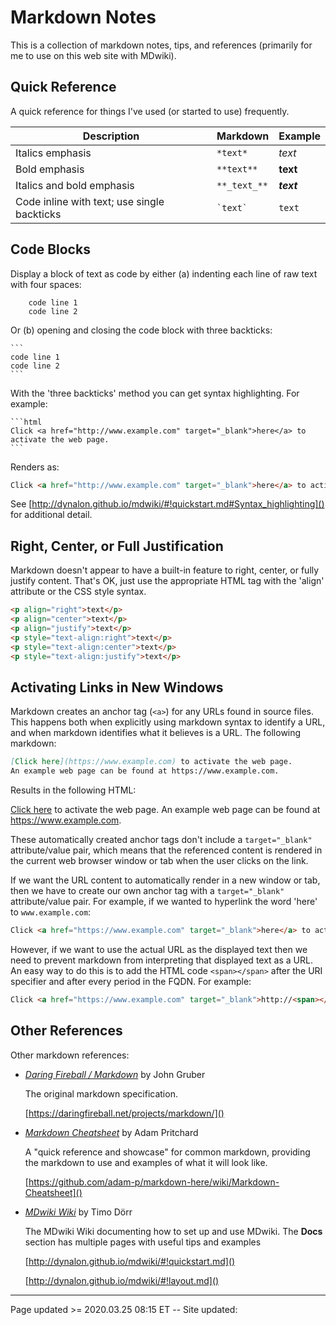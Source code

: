 # Markdown Notes

This is a collection of markdown notes, tips, and references (primarily for me to use on this web site with MDwiki).

## Quick Reference

A quick reference for things I've used (or started to use) frequently.

| Description                                 | Markdown     | Example    |
| ------------------------------------------- | ------------ | ---------- |
| Italics emphasis                            | `*text*`     | *text*     |
| Bold emphasis                               | `**text**`   | **text**   |
| Italics and bold emphasis                   | `**_text_**` | **_text_** |
| Code inline with text; use single backticks | `` `text` `` | `text`     |

## Code Blocks

Display a block of text as code by either (a) indenting each line of raw text with four spaces:

```
    code line 1
    code line 2
```

Or (b) opening and closing the code block with three backticks:

    ```
    code line 1
    code line 2
    ```

With the 'three backticks' method you can get syntax highlighting.  For example:

    ```html
    Click <a href="http://www.example.com" target="_blank">here</a> to activate the web page.
    ```

Renders as:

```html
Click <a href="http://www.example.com" target="_blank">here</a> to activate the web page.
```

See [http://dynalon.github.io/mdwiki/#!quickstart.md#Syntax_highlighting]() for additional detail.

## Right, Center, or Full Justification 

Markdown doesn't appear to have a built-in feature to right, center, or fully justify content.  That's OK, just use the appropriate HTML tag with the 'align' attribute or the CSS style syntax.

```html
<p align="right">text</p>
<p align="center">text</p>
<p align="justify">text</p>
<p style="text-align:right">text</p>
<p style="text-align:center">text</p>
<p style="text-align:justify">text</p>
```

## Activating Links in New Windows

Markdown creates an anchor tag (`<a>`) for any URLs found in source files.  This happens both when explicitly using markdown syntax to identify a URL, and when markdown identifies what it believes is a URL. The following markdown:

```markdown
[Click here](https://www.example.com) to activate the web page.
An example web page can be found at https://www.example.com.
```

Results in the following HTML:

[Click here](https://www.example.com) to activate the web page.
An example web page can be found at https://www.example.com.

These automatically created anchor tags don't include a `target="_blank"` attribute/value pair, which means that the referenced content is rendered in the current web browser window or tab when the user clicks on the link.

If we want the URL content to automatically render in a new window or tab, then we have to create our own anchor tag with a `target="_blank"` attribute/value pair. For example, if we wanted to hyperlink the word 'here' to `www.example.com`:

```html
Click <a href="https://www.example.com" target="_blank">here</a> to activate the web page.
```

However, if we want to use the actual URL as the displayed text then we need to prevent markdown from interpreting that displayed text as a URL.  An easy way to do this is to add the HTML code `<span></span>` after the URI specifier and after every period in the FQDN.  For example:

```HTML
Click <a href="https://www.example.com" target="_blank">http://<span></span>www.<span></span>example.<span></span>com</a> to activate the web page.
```

## Other References

Other markdown references:

 * *<a href="https://daringfireball.net/projects/markdown/">Daring Fireball / Markdown</a>* by John Gruber
 
   The original markdown specification.
   
    [https://daringfireball.net/projects/markdown/]()
   
 * *<a href="https://github.com/adam-p/markdown-here/wiki/Markdown-Cheatsheet">Markdown Cheatsheet</a>* by Adam Pritchard

   A "quick reference and showcase" for common markdown, providing the markdown to use and examples of what it will look like.
   
   [https://github.com/adam-p/markdown-here/wiki/Markdown-Cheatsheet]()

 * *<a href="http://dynalon.github.io/mdwiki">MDwiki Wiki</a>* by Timo Dörr
 
   The MDwiki Wiki documenting how to set up and use MDwiki.  The **Docs** section has multiple pages with useful tips and examples
   
   [http://dynalon.github.io/mdwiki/#!quickstart.md]()
   
   [http://dynalon.github.io/mdwiki/#!layout.md]()

<hr class="tight"><p class="timestamp">Page updated >= 2020.03.25 08:15 ET -- Site updated: <span id="timestamp"></span></p>
<script type='text/javascript'>document.getElementById("timestamp").innerHTML = Date(document.lastModified);</script>
